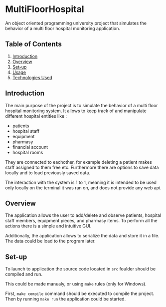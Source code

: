 # MultiFloorHospital

An object oriented programming university project that simulates the behavior of a multi floor hospital monitoring application.

## Table of Contents
1. [Introduction](#introduction)
2. [Overview](#overview)
3. [Set-up](#setup)
4. [Usage](#usage)
5. [Technologies Used](#technologies-used)


## Introduction

The main purpose of the project is to simulate the behavior of a multi floor hospital monitoring system. It allows to keep track of and manipulate different hospital entities like :

* patients
* hospital staff
* equipment
* pharmasy
* financial account
* hospital rooms

They are connected to eachother, for example deleting a patient makes staff assigned to them free etc. Furthermore there are options to save data locally and to load previously saved data.

The interaction with the system is 1 to 1, meaning it is intended to be used only locally on the terminal it was ran on, and does not provide any web api.

## Overview
The application allows the user to add/delete and observe patients, hospital staff members, 
equipment pieces, and pharmasy items. To perform all the actions there is a simple and 
intuitive GUI.

Additionally, the application allows to serialize the data and store it in a file.
The data could be load to the program later.

## Set-up
To launch to application the source code located in `src` foulder should be compiled and run.

This could be made manualy, or using `make` rules (only for Windows).

First, `make compile` command should be executed to compile the project.<BR>
Then by running `make run` the application could be started.